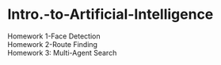 # Intro.-to-Artificial-Intelligence
Homework 1-Face Detection  
Homework 2-Route Finding  
Homework 3: Multi-Agent Search
